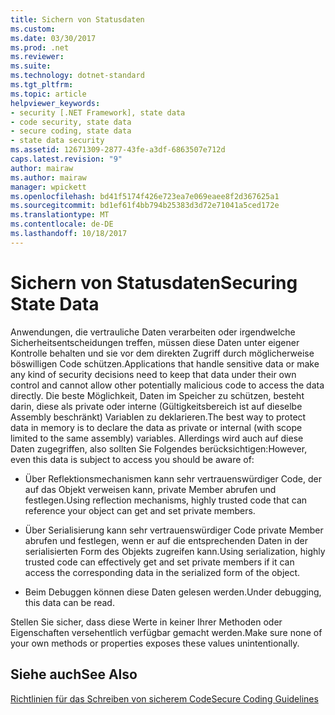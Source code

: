 ```yaml
---
title: Sichern von Statusdaten
ms.custom: 
ms.date: 03/30/2017
ms.prod: .net
ms.reviewer: 
ms.suite: 
ms.technology: dotnet-standard
ms.tgt_pltfrm: 
ms.topic: article
helpviewer_keywords:
- security [.NET Framework], state data
- code security, state data
- secure coding, state data
- state data security
ms.assetid: 12671309-2877-43fe-a3df-6863507e712d
caps.latest.revision: "9"
author: mairaw
ms.author: mairaw
manager: wpickett
ms.openlocfilehash: bd41f5174f426e723ea7e069eaee8f2d367625a1
ms.sourcegitcommit: bd1ef61f4bb794b25383d3d72e71041a5ced172e
ms.translationtype: MT
ms.contentlocale: de-DE
ms.lasthandoff: 10/18/2017
---
```

# <a name="securing-state-data"></a><span data-ttu-id="3ab3d-102">Sichern von Statusdaten</span><span class="sxs-lookup"><span data-stu-id="3ab3d-102">Securing State Data</span></span>
<span data-ttu-id="3ab3d-103">Anwendungen, die vertrauliche Daten verarbeiten oder irgendwelche Sicherheitsentscheidungen treffen, müssen diese Daten unter eigener Kontrolle behalten und sie vor dem direkten Zugriff durch möglicherweise böswilligen Code schützen.</span><span class="sxs-lookup"><span data-stu-id="3ab3d-103">Applications that handle sensitive data or make any kind of security decisions need to keep that data under their own control and cannot allow other potentially malicious code to access the data directly.</span></span> <span data-ttu-id="3ab3d-104">Die beste Möglichkeit, Daten im Speicher zu schützen, besteht darin, diese als private oder interne (Gültigkeitsbereich ist auf dieselbe Assembly beschränkt) Variablen zu deklarieren.</span><span class="sxs-lookup"><span data-stu-id="3ab3d-104">The best way to protect data in memory is to declare the data as private or internal (with scope limited to the same assembly) variables.</span></span> <span data-ttu-id="3ab3d-105">Allerdings wird auch auf diese Daten zugegriffen, also sollten Sie Folgendes berücksichtigen:</span><span class="sxs-lookup"><span data-stu-id="3ab3d-105">However, even this data is subject to access you should be aware of:</span></span>  
  
-   <span data-ttu-id="3ab3d-106">Über Reflektionsmechanismen kann sehr vertrauenswürdiger Code, der auf das Objekt verweisen kann, private Member abrufen und festlegen.</span><span class="sxs-lookup"><span data-stu-id="3ab3d-106">Using reflection mechanisms, highly trusted code that can reference your object can get and set private members.</span></span>  
  
-   <span data-ttu-id="3ab3d-107">Über Serialisierung kann sehr vertrauenswürdiger Code private Member abrufen und festlegen, wenn er auf die entsprechenden Daten in der serialisierten Form des Objekts zugreifen kann.</span><span class="sxs-lookup"><span data-stu-id="3ab3d-107">Using serialization, highly trusted code can effectively get and set private members if it can access the corresponding data in the serialized form of the object.</span></span>  
  
-   <span data-ttu-id="3ab3d-108">Beim Debuggen können diese Daten gelesen werden.</span><span class="sxs-lookup"><span data-stu-id="3ab3d-108">Under debugging, this data can be read.</span></span>  
  
 <span data-ttu-id="3ab3d-109">Stellen Sie sicher, dass diese Werte in keiner Ihrer Methoden oder Eigenschaften versehentlich verfügbar gemacht werden.</span><span class="sxs-lookup"><span data-stu-id="3ab3d-109">Make sure none of your own methods or properties exposes these values unintentionally.</span></span>  
  
## <a name="see-also"></a><span data-ttu-id="3ab3d-110">Siehe auch</span><span class="sxs-lookup"><span data-stu-id="3ab3d-110">See Also</span></span>  
 [<span data-ttu-id="3ab3d-111">Richtlinien für das Schreiben von sicherem Code</span><span class="sxs-lookup"><span data-stu-id="3ab3d-111">Secure Coding Guidelines</span></span>](../../../docs/standard/security/secure-coding-guidelines.md)
